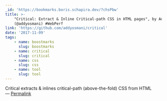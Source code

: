 ```yaml
---
_id: 'https://bookmarks.boris.schapira.dev/?chsPbw'
title: >-
    "Critical: Extract & Inline Critical-path CSS in HTML pages", by Addy Osmani
    (@addyosmani) #WebPerf
link: 'https://github.com/addyosmani/critical'
date: '2017-11-09'
tags:
    - name: boostmarks
      slug: boostmarks
    - name: critical
      slug: critical
    - name: css
      slug: css
    - name: tool
      slug: tool
---
```


Critical extracts &amp; inlines critical-path (above-the-fold) CSS from HTML
<br>&#8212;
<a href="https://bookmarks.boris.schapira.dev/?chsPbw" title="Permalink">Permalink</a>
